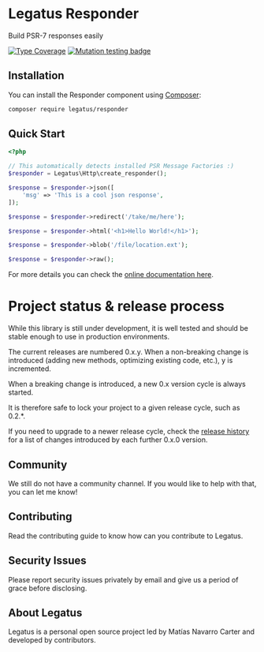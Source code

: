 Legatus Responder
=================

Build PSR-7 responses easily

[![Type Coverage](https://shepherd.dev/github/legatus-php/responder/coverage.svg)](https://shepherd.dev/github/legatus-php/responder)
[![Mutation testing badge](https://img.shields.io/endpoint?style=flat&url=https%3A%2F%2Fbadge-api.stryker-mutator.io%2Fgithub.com%2Flegatus-php%2Fresponder%2Fmaster)](https://dashboard.stryker-mutator.io/reports/github.com/legatus-php/responder/master)

## Installation
You can install the Responder component using [Composer][composer]:

```bash
composer require legatus/responder
```

## Quick Start

```php
<?php

// This automatically detects installed PSR Message Factories :)
$responder = Legatus\Http\create_responder();

$response = $responder->json([
    'msg' => 'This is a cool json response',
]);

$response = $responder->redirect('/take/me/here');

$response = $responder->html('<h1>Hello World!</h1>');

$response = $responder->blob('/file/location.ext');

$response = $responder->raw();
```

For more details you can check the [online documentation here][docs].

# Project status & release process

While this library is still under development, it is well tested and should be stable enough to use in production environments.

The current releases are numbered 0.x.y. When a non-breaking change is introduced (adding new methods, optimizing existing code, etc.), y is incremented.

When a breaking change is introduced, a new 0.x version cycle is always started.

It is therefore safe to lock your project to a given release cycle, such as 0.2.*.

If you need to upgrade to a newer release cycle, check the [release history][releases] for a list of changes introduced by each further 0.x.0 version.

## Community
We still do not have a community channel. If you would like to help with that, you can let me know!

## Contributing
Read the contributing guide to know how can you contribute to Legatus.

## Security Issues
Please report security issues privately by email and give us a period of grace before disclosing.

## About Legatus
Legatus is a personal open source project led by Matías Navarro Carter and developed by contributors.

[composer]: https://getcomposer.org/
[docs]: https://legatus.dev/components/responder
[releases]: https://github.com/legatus-php/responder/releases
